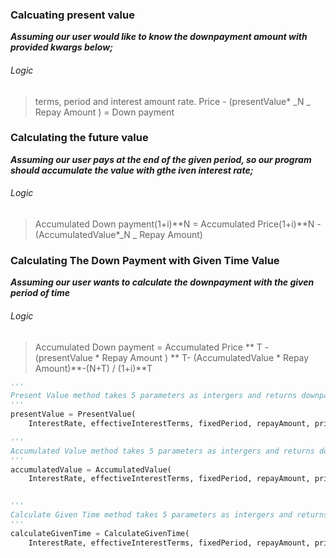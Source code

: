 ### Calcuating present value

**_Assuming our user would like to know the downpayment amount with provided kwargs below;_**

###### Logic

> terms, period and interest amount rate.
> Price - (presentValue\* _N _ Repay Amount ) = Down payment

### Calculating the future value

**_Assuming our user pays at the end of the given period, so our program should accumulate the value with gthe iven interest rate;_**

###### Logic

> Accumulated Down payment(1+i)**N = Accumulated Price(1+i)**N - (AccumulatedValue\*_N _ Repay Amount)

### Calculating The Down Payment with Given Time Value

**_Assuming our user wants to calculate the downpayment with the given period of time_**

###### Logic

> Accumulated Down payment = Accumulated Price ** T -(presentValue \* Repay Amount ) ** T- (AccumulatedValue \* Repay Amount)**-(N+T) / (1+i)**T

```python
'''
Present Value method takes 5 parameters as intergers and returns downpayment amount
'''
presentValue = PresentValue(
    InterestRate, effectiveInterestTerms, fixedPeriod, repayAmount, price)

'''
Accumulated Value method takes 5 parameters as intergers and returns downpayment amount (future value)
'''
accumulatedValue = AccumulatedValue(
    InterestRate, effectiveInterestTerms, fixedPeriod, repayAmount, price)


'''
Calculate Given Time method takes 5 parameters as intergers and returns downpayment amount at any given time.
'''
calculateGivenTime = CalculateGivenTime(
    InterestRate, effectiveInterestTerms, fixedPeriod, repayAmount, price)

```
